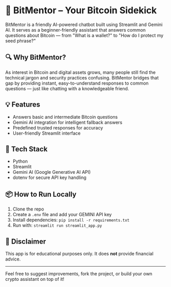 # 🧠 BitMentor – Your Bitcoin Sidekick

BitMentor is a friendly AI-powered chatbot built using Streamlit and Gemini AI. It serves as a beginner-friendly assistant that answers common questions about Bitcoin — from "What is a wallet?" to "How do I protect my seed phrase?"

## 🔍 Why BitMentor?

As interest in Bitcoin and digital assets grows, many people still find the technical jargon and security practices confusing. BitMentor bridges that gap by providing instant, easy-to-understand responses to common questions — just like chatting with a knowledgeable friend.

## 💡 Features

- Answers basic and intermediate Bitcoin questions
- Gemini AI integration for intelligent fallback answers
- Predefined trusted responses for accuracy
- User-friendly Streamlit interface

## 🚀 Tech Stack

- Python
- Streamlit
- Gemini AI (Google Generative AI API)
- dotenv for secure API key handling

## 📦 How to Run Locally

1. Clone the repo  
2. Create a `.env` file and add your GEMINI API key  
3. Install dependencies: `pip install -r requirements.txt`  
4. Run with: `streamlit run streamlit_app.py`

## 📌 Disclaimer

This app is for educational purposes only. It does **not** provide financial advice.

---

Feel free to suggest improvements, fork the project, or build your own crypto assistant on top of it!
